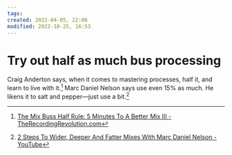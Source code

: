 ```yaml
---
tags: 
created: 2022-04-05, 22:06
modified: 2022-10-25, 16:53
---
```


# Try out half as much bus processing
Craig Anderton says, when it comes to mastering processes, half it, and learn to live with it.[^1] Marc Daniel Nelson says use even 15% as much. He likens it to salt and pepper—just use a bit.[^2]

[^1]: [The Mix Buss Half Rule: 5 Minutes To A Better Mix III - TheRecordingRevolution.com](https://www.youtube.com/watch?v=3BCW2e7zFYI&list=PL1sNd-gBgKcokKS0v14HYieHxmHsQS38V&index=11)
[^2]: [2 Steps To Wider, Deeper And Fatter Mixes With Marc Daniel Nelson - YouTube](https://youtu.be/y8NFpMlhJOo)
